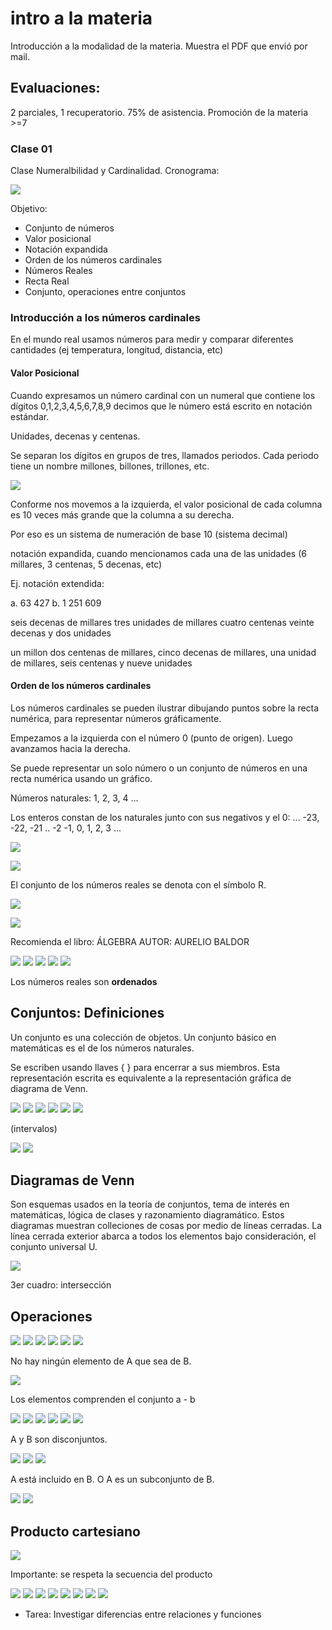 # intro a la materia
Introducción a la modalidad de la materia. Muestra el PDF que envió por mail.

## Evaluaciones:
2 parciales, 1 recuperatorio.
75% de asistencia.
Promoción de la materia >=7

### Clase 01

Clase Numeralbilidad y Cardinalidad.
Cronograma:

![](113-assets/ppt-1-mat.png)

Objetivo:

- Conjunto de números
- Valor posicional
- Notación expandida
- Orden de los números cardinales
- Números Reales
- Recta Real
- Conjunto, operaciones entre conjuntos

### Introducción a los números cardinales
En el mundo real usamos números para medir y comparar diferentes cantidades (ej temperatura, longitud, distancia, etc)

#### Valor Posicional
Cuando expresamos un número cardinal con un numeral que contiene los dígitos 0,1,2,3,4,5,6,7,8,9 decimos que le número está escrito en notación estándar.

Unidades, decenas y centenas.

Se separan los dígitos en grupos de tres, llamados periodos. Cada periodo tiene un nombre millones, billones, trillones, etc.

![](113-assets/ppt-2-mat.png)

Conforme nos movemos a la izquierda, el valor posicional de cada columna es 10 veces más grande que la columna a su derecha.

Por eso es un sistema de numeración de base 10 (sistema decimal)

notación expandida, cuando mencionamos cada una de las unidades (6 millares, 3 centenas, 5 decenas, etc)

Ej. notación extendida:

a. 63 427
b. 1 251 609

seis decenas de millares tres unidades de millares cuatro centenas veinte decenas y dos unidades

un millon dos centenas de millares, cinco decenas de millares, una unidad de millares, seis centenas y nueve unidades

#### Orden de los números cardinales
Los números cardinales se pueden ilustrar dibujando puntos sobre la recta numérica, para representar números gráficamente.

Empezamos a la izquierda con el número 0 (punto de origen). Luego avanzamos hacia la derecha.

Se puede representar un solo número o un conjunto de números en una recta numérica usando un gráfico.

Números naturales: 1, 2, 3, 4 ...

Los enteros constan de los naturales junto con sus negativos y el 0: ... -23, -22, -21 .. -2 -1, 0, 1, 2, 3 ...

![](113-assets/ppt-3-mat.png)

![](113-assets/ppt-4-mat.png)

El conjunto de los números reales se denota con el símbolo R.

![](113-assets/ppt-5-mat.png)

![](113-assets/ppt-6-mat.png)

Recomienda el libro: ÁLGEBRA AUTOR: AURELIO BALDOR

![](113-assets/ppt-7-mat.png)
![](113-assets/ppt-8-mat.png)
![](113-assets/ppt-9-mat.png)
![](113-assets/ppt-10-mat.png)
![](113-assets/ppt-12-mat.png)

Los números reales son **ordenados**

## Conjuntos: Definiciones
Un conjunto es una colección de objetos. Un conjunto básico en matemáticas es el de los números naturales.

Se escriben usando llaves { } para encerrar a sus miembros.
Esta representación escrita es equivalente a la representación gráfica de diagrama de Venn.

![](113-assets/ppt-13-mat.png)
![](113-assets/ppt-15-mat.png)
![](113-assets/ppt-16-mat.png)
![](113-assets/ppt-17-mat.png)
![](113-assets/ppt-18-mat.png)
![](113-assets/ppt-19-mat.png)

(intervalos)

![](113-assets/ppt-20-mat.png)
![](113-assets/ppt-21-mat.png)

## Diagramas de Venn
Son esquemas usados en la teoría de conjuntos, tema de interés en matemáticas, lógica de clases y razonamiento diagramático. Estos diagramas muestran colleciones de cosas por medio de líneas cerradas. La línea cerrada exterior abarca a todos los elementos bajo consideración, el conjunto universal U.

![](113-assets/ppt-22-mat.png)

3er cuadro: intersección

## Operaciones

![](113-assets/ppt-23-mat.png)
![](113-assets/ppt-24-mat.png)
![](113-assets/ppt-25-mat.png)
![](113-assets/ppt-26-mat.png)
![](113-assets/ppt-27-mat.png)
![](113-assets/ppt-28-mat.png)

No hay ningún elemento de A que sea de B.

![](113-assets/ppt-29-mat.png)

Los elementos comprenden el conjunto a - b

![](113-assets/ppt-30-mat.png)
![](113-assets/ppt-31-mat.png)
![](113-assets/ppt-32-mat.png)
![](113-assets/ppt-33-mat.png)
![](113-assets/ppt-34-mat.png)
![](113-assets/ppt-35-mat.png)

A y B son disconjuntos.

![](113-assets/ppt-36-mat.png)
![](113-assets/ppt-37-mat.png)
![](113-assets/ppt-38-mat.png)

A está incluido en B. O A es un subconjunto de B.

![](113-assets/ppt-39-mat.png)
![](113-assets/ppt-40-mat.png)

## Producto cartesiano

![](113-assets/ppt-41-mat.png)

Importante: se respeta la secuencia del producto

![](113-assets/ppt-42-mat.png)
![](113-assets/ppt-43-mat.png)
![](113-assets/ppt-44-mat.png)
![](113-assets/ppt-46-mat.png)
![](113-assets/ppt-47-mat.png)
![](113-assets/ppt-48-mat.png)
![](113-assets/ppt-49-mat.png)
![](113-assets/ppt-50-mat.png)

- Tarea: Investigar diferencias entre relaciones y funciones
